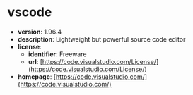 # vscode

- **version**: 1.96.4
- **description**: Lightweight but powerful source code editor
- **license**:
  - **identifier**: Freeware
  - **url**: [https://code.visualstudio.com/License/](https://code.visualstudio.com/License/)
- **homepage**: [https://code.visualstudio.com/](https://code.visualstudio.com/)

